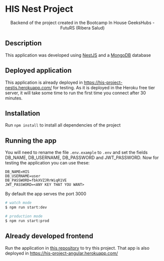 # HIS Nest Project

<p align="center">Backend of the project created in the Bootcamp In House GeeksHubs - FutuRS (Ribera Salud)
<p align="center">

## Description

This application was developed using [NestJS](https://nestjs.com/) and a [MongoDB](https://www.mongodb.com/) database

## Deployed application

This application is already deployed in https://his-project-nestjs.herokuapp.com/ for testing. As it is deployed in the Heroku free tier server, it will take some time to run the first time you connect after 30 minutes.

## Installation

Run `npm install` to install all dependencies of the project 

## Running the app

You will need to rename the file `.env.example` to `.env` and set the fields DB_NAME, DB_USERNAME, DB_PASSWORD and JWT_PASSWORD. Now for testing the application you can use these:

```
DB_NAME=HIS
DB_USERNAME=user
DB_PASSWORD=fbkXVZJRrWiqR1VE
JWT_PASSWORD=<ANY KEY THAT YOU WANT>
```

By default the app serves the port 3000

```bash
# watch mode
$ npm run start:dev

# production mode
$ npm run start:prod
```

## Already developed frontend

Run the application in [this repository](https://github.com/Ruymy7/ProyectoAngular_HIS) to try this project. That app is also deployed in https://his-project-angular.herokuapp.com/

